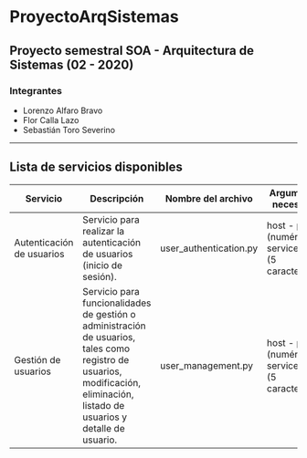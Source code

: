 # ProyectoArqSistemas
Proyecto semestral SOA - Arquitectura de Sistemas (02 - 2020)
---
### Integrantes
* Lorenzo Alfaro Bravo
* Flor Calla Lazo
* Sebastián Toro Severino

---
## Lista de servicios disponibles

| Servicio                  | Descripción                                                                                                                                                                  | Nombre del archivo     | Argumentos necesarios                                | Observaciones                                                              |
|---------------------------|------------------------------------------------------------------------------------------------------------------------------------------------------------------------------|------------------------|------------------------------------------------------|----------------------------------------------------------------------------|
| Autenticación de usuarios | Servicio para realizar la autenticación de usuarios (inicio de sesión).                                                                                                      | user_authentication.py | host - port (numérico) - service_name (5 caracteres) | Finalizado.                                                                |
| Gestión de usuarios       | Servicio para funcionalidades de gestión o administración de usuarios, tales como registro de usuarios, modificación, eliminación, listado de usuarios y detalle de usuario. | user_management.py     | host - port (numérico) - service_name (5 caracteres) | Finalizado (Falta revisar detalle al enviar lista de usuarios por tamaño máximo soportado por el socket). |
